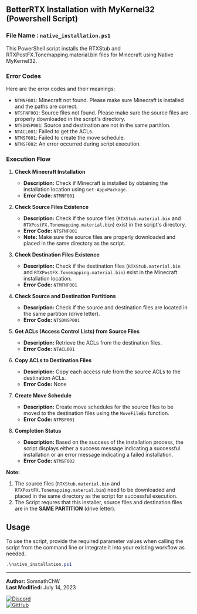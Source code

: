 ## BetterRTX Installation with MyKernel32 (Powershell Script)
### File Name : `native_installation.ps1`

This PowerShell script installs the RTXStub and RTXPostFX.Tonemapping.material.bin files for Minecraft using Native MyKernel32.

### Error Codes

Here are the error codes and their meanings:

- `NTMNF001`: Minecraft not found. Please make sure Minecraft is installed and the paths are correct.
- `NTSFNF001`: Source files not found. Please make sure the source files are properly downloaded in the script's directory.
- `NTSDNSP001`: Source and destination are not in the same partition.
- `NTACL001`: Failed to get the ACLs.
- `NTMSF001`: Failed to create the move schedule.
- `NTMSF002`: An error occurred during script execution.

### Execution Flow

1. **Check Minecraft Installation**
   - **Description:** Check if Minecraft is installed by obtaining the installation location using `Get-AppxPackage`.
   - **Error Code:** `NTMNF001`

2. **Check Source Files Existence**
   - **Description:** Check if the source files (`RTXStub.material.bin` and `RTXPostFX.Tonemapping.material.bin`) exist in the script's directory.
   - **Error Code:** `NTSFNF001`
   - **Note:** Make sure the source files are properly downloaded and placed in the same directory as the script.

3. **Check Destination Files Existence**
   - **Description:** Check if the destination files (`RTXStub.material.bin` and `RTXPostFX.Tonemapping.material.bin`) exist in the Minecraft installation location.
   - **Error Code:** `NTMFNF001`

4. **Check Source and Destination Partitions**
   - **Description:** Check if the source and destination files are located in the same partition (drive letter).
   - **Error Code:** `NTSDNSP001`

5. **Get ACLs (Access Control Lists) from Source Files**
   - **Description:** Retrieve the ACLs from the destination files.
   - **Error Code:** `NTACL001`

6. **Copy ACLs to Destination Files**
   - **Description:** Copy each access rule from the source ACLs to the destination ACLs.
   - **Error Code:** None

7. **Create Move Schedule**
   - **Description:** Create move schedules for the source files to be moved to the destination files using the `MoveFileEx` function.
   - **Error Code:** `NTMSF001`

8. **Completion Status**
   - **Description:** Based on the success of the installation process, the script displays either a success message indicating a successful installation or an error message indicating a failed installation.
   - **Error Code:** `NTMSF002`

**Note:** 
1. The source files (`RTXStub.material.bin` and `RTXPostFX.Tonemapping.material.bin`) need to be downloaded and placed in the same directory as the script for successful execution.
2. The Script requres that this installer, source files and destination files are in the **SAME PARTITION** (drive letter).

## Usage

To use the script, provide the required parameter values when calling the script from the command line or integrate it into your existing workflow as needed.

```powershell
.\native_installation.ps1
```

---
**Author:** SomnathChW  
**Last Modified:** July 14, 2023  

[![Discord](https://img.shields.io/badge/Join%20me%20on-Discord-7289DA?style=flat-square&logo=discord)](https://discord.com/users/753294480609902712)    
[![GitHub](https://img.shields.io/badge/Check%20out%20my-GitHub-181717?style=flat-square&logo=github)](https://github.com/SomnathChW)